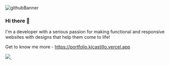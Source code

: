 ![githubBanner](https://user-images.githubusercontent.com/51268894/104642574-14819400-5679-11eb-9ee2-79c0f82ce142.png)

### Hi there 👋

I'm a developer with a serious passion for making functional and responsive websites with designs that help them come to life!

Get to know me more - https://portfolio.kjcastillo.vercel.app

<a href="https://www.linkedin.com/in/kevinjcastillo/">
    <img src="https://img.shields.io/badge/linkedin-%230077B5.svg?&style=for-the-badge&logo=linkedin&logoColor=white" />
  </a>&nbsp;&nbsp;
<!--
**KJCastillo/KJCastillo** is a ✨ _special_ ✨ repository because its `README.md` (this file) appears on your GitHub profile.

Here are some ideas to get you started:

- 🔭 I’m currently working on ...
- 🌱 I’m currently learning ...
- 👯 I’m looking to collaborate on ...
- 🤔 I’m looking for help with ...
- 💬 Ask me about ...
- 📫 How to reach me: ...
- 😄 Pronouns: ...
- ⚡ Fun fact: ...

-->
